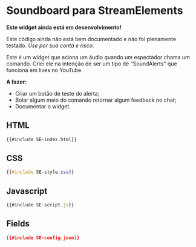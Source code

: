 # Soundboard para StreamElements

<div class="warning"><b>Este widget ainda está em desenvolvimento!</b>

Este código ainda não está bem documentado e não foi plenamente testado. _Use por sua conta e risco._
</div>

Este é um widget que aciona um áudio quando um espectador chama um comando.
Criei ele na intenção de ser um tipo de "SoundAlerts" que funciona em lives no YouTube.

**A fazer:**

- Criar um botão de teste do alerta;
- Bolar algum meio do comando retornar algum feedback no chat;
- Documentar o widget.

## HTML
```html
{{#include SE-index.html}}
```

## CSS
```css
{{#include SE-style.css}}
```

## Javascript
```javascript
{{#include SE-script.js}}
```

## Fields
```json
{{#include SE-config.json}}
```